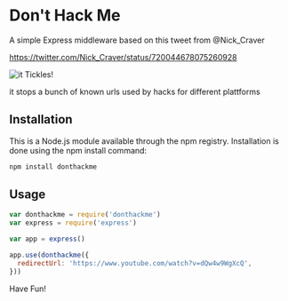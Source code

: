 # Don't Hack Me

A simple Express middleware based on this tweet from @Nick_Craver

https://twitter.com/Nick_Craver/status/720044678075260928

![it Tickles!](https://pbs.twimg.com/media/Cf4cn9vW4AEL-G_.jpg)

it stops a bunch of known urls used by hacks for different plattforms

## Installation
This is a Node.js module available through the npm registry. Installation is done using the npm install command:

```bash
npm install donthackme 
```

## Usage
```javascript
var donthackme = require('donthackme')
var express = require('express')

var app = express()

app.use(donthackme({
  redirectUrl: 'https://www.youtube.com/watch?v=dQw4w9WgXcQ',
}))
```

Have Fun!